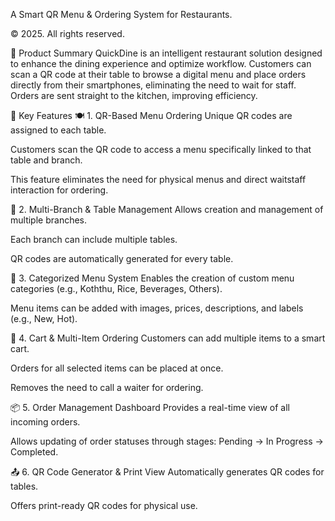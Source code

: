 A Smart QR Menu & Ordering System for Restaurants.

© 2025. All rights reserved.

🧾 Product Summary
QuickDine is an intelligent restaurant solution designed to enhance the dining experience and optimize workflow. Customers can scan a QR code at their table to browse a digital menu and place orders directly from their smartphones, eliminating the need to wait for staff. Orders are sent straight to the kitchen, improving efficiency.



🔑 Key Features
🍽️ 1. QR-Based Menu Ordering
Unique QR codes are assigned to each table.

Customers scan the QR code to access a menu specifically linked to that table and branch.

This feature eliminates the need for physical menus and direct waitstaff interaction for ordering.

🏬 2. Multi-Branch & Table Management
Allows creation and management of multiple branches.

Each branch can include multiple tables.

QR codes are automatically generated for every table.

🧾 3. Categorized Menu System
Enables the creation of custom menu categories (e.g., Koththu, Rice, Beverages, Others).

Menu items can be added with images, prices, descriptions, and labels (e.g., New, Hot).

🛒 4. Cart & Multi-Item Ordering
Customers can add multiple items to a smart cart.

Orders for all selected items can be placed at once.

Removes the need to call a waiter for ordering.

📦 5. Order Management Dashboard
Provides a real-time view of all incoming orders.

Allows updating of order statuses through stages: Pending → In Progress → Completed.

📤 6. QR Code Generator & Print View
Automatically generates QR codes for tables.

Offers print-ready QR codes for physical use.



